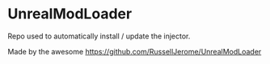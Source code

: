 # UnrealModLoader

Repo used to automatically install / update the injector.

Made by the awesome https://github.com/RussellJerome/UnrealModLoader
